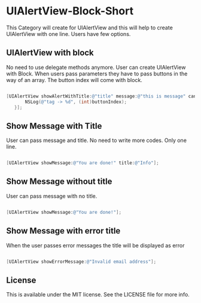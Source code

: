 # UIAlertView-Block-Short

This Category will create for UIAlertView and this will help to create UIAlertView with one line. Users have few options.
 
## UIAlertView with block

No need to use delegate methods anymore. User can create UIAlertView with Block. When users pass parameters they have to pass buttons in the way of an array. The button index will come with block.

```objective-c

[UIAlertView showAlertWithTitle:@"title" message:@"this is message" cancelButtonTitle:@"Cancel" otherButtonTitles:@[@"button 1", @"button 2"] tapBlock:^(UIAlertView *alertView , NSInteger buttonIndex) {
       NSLog(@"tag -> %d", (int)buttonIndex);
   }];

```

## Show Message with Title

User can pass message and title. No need to write more codes. Only one line.

```objective-c

[UIAlertView showMessage:@"You are done!" title:@"Info"];

```


## Show Message without title

User can pass message with no title.

```objective-c

[UIAlertView showMessage:@"You are done!"];

```


## Show Message with error title

When the user passes error messages the title will be displayed as error

```objective-c

[UIAlertView showErrorMessage:@"Invalid email address"];

```


## License

This is available under the MIT license. See the LICENSE file for more info.
